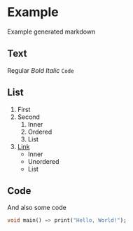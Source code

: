 # Example

Example generated markdown

## Text

Regular
*Bold*
_Italic_
`Code`

## List

1. First
2. Second
	1. Inner
	2. Ordered
	3. List
3. [Link](#link)
	- Inner
	- Unordered
	- List

## Code

And also some code

```dart
void main() => print("Hello, World!");
```

